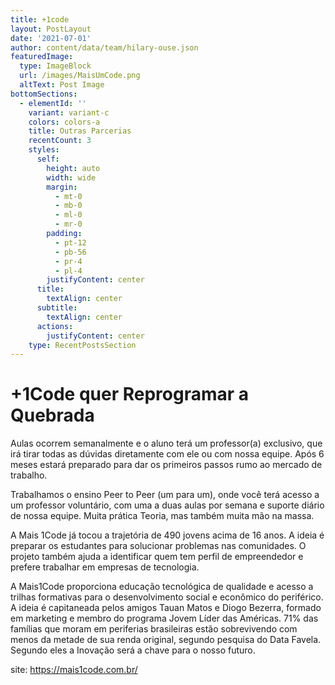 ```yaml
---
title: +1code
layout: PostLayout
date: '2021-07-01'
author: content/data/team/hilary-ouse.json
featuredImage:
  type: ImageBlock
  url: /images/MaisUmCode.png
  altText: Post Image
bottomSections:
  - elementId: ''
    variant: variant-c
    colors: colors-a
    title: Outras Parcerias
    recentCount: 3
    styles:
      self:
        height: auto
        width: wide
        margin:
          - mt-0
          - mb-0
          - ml-0
          - mr-0
        padding:
          - pt-12
          - pb-56
          - pr-4
          - pl-4
        justifyContent: center
      title:
        textAlign: center
      subtitle:
        textAlign: center
      actions:
        justifyContent: center
    type: RecentPostsSection
---
```

# +1Code quer Reprogramar a Quebrada 

Aulas ocorrem semanalmente e o aluno terá um professor(a) exclusivo, que irá tirar todas as dúvidas diretamente com ele ou com nossa equipe. Após 6 meses estará preparado  para dar os primeiros passos rumo ao mercado de trabalho.

Trabalhamos o ensino Peer to Peer (um para um), onde você terá acesso a um professor voluntário, com uma a duas aulas por semana e suporte diário de nossa equipe. Muita prática Teoria, mas também muita mão na massa.

A Mais 1Code já tocou a trajetória de 490 jovens acima de 16 anos. A ideia é preparar os estudantes para solucionar problemas nas comunidades. O projeto também ajuda a identificar quem tem perfil de empreendedor e prefere trabalhar em empresas de tecnologia.

A Mais1Code proporciona educação tecnológica de qualidade e acesso a trilhas formativas para o desenvolvimento social e econômico do periférico. A ideia é capitaneada pelos amigos Tauan Matos e Diogo Bezerra, formado em marketing e membro do programa Jovem Líder das Américas. 71% das famílias que moram em periferias brasileiras estão sobrevivendo com menos da metade de sua renda original, segundo pesquisa do Data Favela. Segundo eles a Inovação será a chave para o nosso futuro.

site: https://mais1code.com.br/
